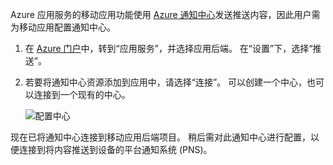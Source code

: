 Azure 应用服务的移动应用功能使用 [Azure 通知中心]发送推送内容，因此用户需为移动应用配置通知中心。

1. 在 [Azure 门户]中，转到“应用服务”，并选择应用后端。 在“设置”下，选择“推送”。
2. 若要将通知中心资源添加到应用中，请选择“连接”。 可以创建一个中心，也可以连接到一个现有的中心。

    ![配置中心](./media/app-service-mobile-create-notification-hub/configure-hub-flow.png)

现在已将通知中心连接到移动应用后端项目。 稍后需对此通知中心进行配置，以便连接到将内容推送到设备的平台通知系统 (PNS)。

[Azure 门户]: https://portal.azure.com/
[Azure 通知中心]: https://azure.microsoft.com/en-us/documentation/articles/notification-hubs-push-notification-overview/
